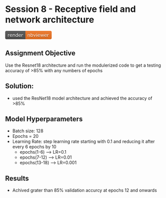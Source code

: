 # Session 8 - Receptive field and network architecture

[![Open Jupyter Notebook](images/nbviewer_badge.png)](https://nbviewer.jupyter.org/github/millermuttu/TSAI-EVA5/blob/master/week8/EVA5_session_8.ipynb)

## Assignment Objective

Use the Resnet18 architecture and run the modulerized code to get a testing accuracy of >85% with any numbers of epochs
  
  
## Solution:

* used the ResNet18 model architecture and achieved the accuracy of >85%  

## Model Hyperparameters

* Batch size: 128
* Epochs = 20
* Learning Rate: step learning rate starting with 0.1 and reducing it after every 6 epochs by 10
  * epochs(1-6) --> LR=0.1
  * epochs(7-12) --> LR=0.01
  * epochs(13-18) --> LR=0.001

## Results

 * Achived grater than 85% validation accurcy at epochs 12 and onwards
